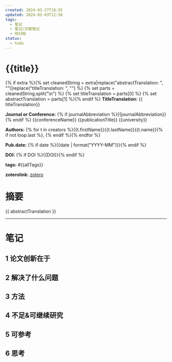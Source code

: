 ```yaml
---
created: 2024-03-27T18:55
updated: 2024-05-03T12:58
tags:
  - 笔记
  - 笔记/文献笔记
  - 待归档
status:
  - todo
---
```

# {{title}}
 {% if extra %}{% set cleanedString = extra|replace("abstractTranslation: ", "")|replace("titleTranslation: ", "") %}
{% set parts = cleanedString.split("\n") %}
{% set titleTranslation = parts[0] %}
{% set abstractTranslation = parts[1] %}{% endif %}
**TitleTranslation:**  {{ titleTranslation}}

**Journal or Conference:**  {% if journalAbbreviation %}{{journalAbbreviation}}{% endif %} {{conferenceName}} {{publicationTitle}} {{university}}

**Authors:**  {% for t in creators %}{{t.firstName}}{{t.lastName}}{{t.name}}{% if not loop.last %}, {% endif %}{% endfor %}

**Pub.date:**  {% if date %}{{date | format("YYYY-MM")}}{% endif %}

**DOI:**  {% if DOI %}{{DOI}}{% endif %}

**tags:** #{{allTags}}

**zoterolink:**  [zotero]({{select}})

# 摘要

{{ abstractTranslation }}







***

# 笔记

## 1 论文创新在于

## 2 解决了什么问题

## 3 方法

## 4 不足&可继续研究

## 5 可参考

## 6 思考
